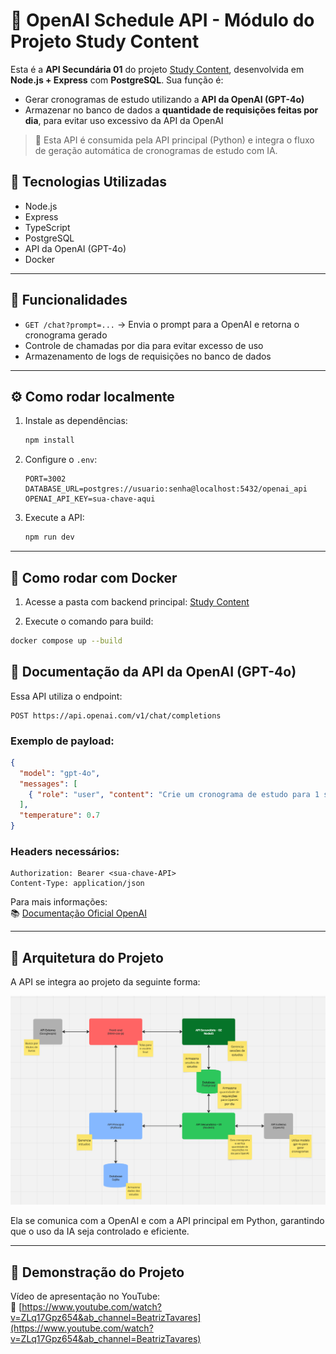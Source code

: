 
# 🤖 OpenAI Schedule API - Módulo do Projeto Study Content

Esta é a **API Secundária 01** do projeto [Study Content](https://github.com/BeatrizTavare-s/MVP4-backend), desenvolvida em **Node.js + Express** com **PostgreSQL**. Sua função é:

- Gerar cronogramas de estudo utilizando a **API da OpenAI (GPT-4o)**
- Armazenar no banco de dados a **quantidade de requisições feitas por dia**, para evitar uso excessivo da API da OpenAI

> 🔗 Esta API é consumida pela API principal (Python) e integra o fluxo de geração automática de cronogramas de estudo com IA.

## 🚀 Tecnologias Utilizadas

- Node.js
- Express
- TypeScript
- PostgreSQL
- API da OpenAI (GPT-4o)
- Docker

---

## 📌 Funcionalidades

- `GET /chat?prompt=...` → Envia o prompt para a OpenAI e retorna o cronograma gerado
- Controle de chamadas por dia para evitar excesso de uso
- Armazenamento de logs de requisições no banco de dados

---

## ⚙️ Como rodar localmente

1. Instale as dependências:
   ```bash
   npm install
   ```

2. Configure o `.env`:
   ```
   PORT=3002
   DATABASE_URL=postgres://usuario:senha@localhost:5432/openai_api
   OPENAI_API_KEY=sua-chave-aqui
   ```

3. Execute a API:
   ```bash
   npm run dev
   ```

---

## 🐳 Como rodar com Docker

1. Acesse a pasta com backend principal:
[Study Content](https://github.com/BeatrizTavare-s/MVP4-backend)

2. Execute o comando para build:
```bash
docker compose up --build
```

## 🧾 Documentação da API da OpenAI (GPT-4o)

Essa API utiliza o endpoint:

```
POST https://api.openai.com/v1/chat/completions
```

### Exemplo de payload:

```json
{
  "model": "gpt-4o",
  "messages": [
    { "role": "user", "content": "Crie um cronograma de estudo para 1 semana de inglês básico" }
  ],
  "temperature": 0.7
}
```

### Headers necessários:

```
Authorization: Bearer <sua-chave-API>
Content-Type: application/json
```

Para mais informações:  
📚 [Documentação Oficial OpenAI](https://platform.openai.com/docs/overview)

---

## 🧭 Arquitetura do Projeto

A API se integra ao projeto da seguinte forma:

![Arquitetura](https://github.com/BeatrizTavare-s/MVP4-backend/blob/main/img-readme/Fluxograma-explicado.PNG)

Ela se comunica com a OpenAI e com a API principal em Python, garantindo que o uso da IA seja controlado e eficiente.

---

## 🎥 Demonstração do Projeto

Vídeo de apresentação no YouTube:  
🔗 [https://www.youtube.com/watch?v=ZLq17Gpz654&ab_channel=BeatrizTavares](https://www.youtube.com/watch?v=ZLq17Gpz654&ab_channel=BeatrizTavares)
